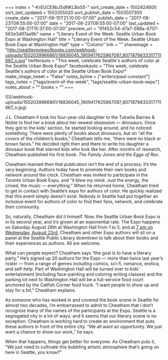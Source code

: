 +++
index = "-KrEUCE8bJSdNKLBoS5-"
sort_create_date = 1502424600
sort_last_updated = 1503355020
sort_publish_date = 1503507300
create_date = "2017-08-10T21:10:00-07:00"
publish_date = "2017-08-23T09:55:00-07:00"
date = "2017-08-23T09:55:00-07:00"
last_updated = "2017-08-21T15:37:00-07:00"
preview_url = "91452c54-d7a7-588a-4707-563e3d97aa9b"
name = "Literary Event of the Week: Seattle Urban Book Expo at Washington Hall"
title = "Literary Event of the Week: Seattle Urban Book Expo at Washington Hall"
type = "Column"
link = ""
shareimage = "http://seattlereviewofbooks.com/webhook-uploads/1502039966861/18836045_1909417625967097_8071879833317711667_n.jpg"
twitterauto = "This week, celebrate Seattle's authors of color at the Seattle Urban Book Expo!"
facebookauto = "This week, celebrate Seattle's authors of color at the Seattle Urban Book Expo!"
make_image_tweet = "False"
notes_byline = ["writers/paul-constant"]
tags_notes = ["tags/event-of-the-week", "tags/seattle-urban-book-expo"]
notes_about = ""
books = ""
+++
<p class="image">![](/webhook-uploads/1502039966861/18836045_1909417625967097_8071879833317711667_n.jpg)</p>

J.L. Cheatham II took his four-year-old daughter to the Tukwila Barnes & Noble to find her a book about her newest obsession — dinosaurs. Once they got to the kids’ section, he started looking around, and he noticed something: There were plenty of books about dinosaurs, but on “all the covers of the children’s books,” Cheatham tells me, “there were no black or brown faces.” He decided right then and there to write his daughter a dinosaur book that starred kids who look like her. After months of research, Cheatham published his first book: *The Family Jones and the Eggs of Rex*.

Cheatham learned then that publication isn’t the end of a process; it’s the very beginning. Authors today have to promote their own books and network around the clock. Cheatham was invited to participate in the Toronto Urban Book Expo, and “it blew my mind. Just the energy, the crowd, the music — everything.” When he returned home, Cheatham tried to get in contact with Seattle’s expo for authors of color. He quickly realized that this event simply doesn’t exist. Nobody in Seattle had put together an inclusive event for authors of color to find their fans, network, and celebrate their community.

So, naturally, Cheatham did it himself. Now, the Seattle Urban Book Expo is in its second year, and it’s grown at an exponential rate. The Expo happens on Saturday August 26th at Washington Hall from 1 to 5, and at [7 pm on Wednesday, August 23rd](http://www.spl.org/calendar-of-events?trumbaEmbed=view%3Devent%26eventid%3D124402341), Cheatham and other Expo authors will sit on a panel at the Seattle Public Library downtown to talk about their books and their experiences as authors. All are welcome.

What can people expect? Cheatham says “the goal is to have a literary party.” He’s signed up 20 authors for the Expo — more than twice last year’s roster — from a range of genres including comics, sci-fi, romance, erotica, and self-help. Part of Washington Hall will be turned over to kids’ entertainment (including face-painting and coloring writing classes) and the parking lot next to Washington Hall will be a full-service food court anchored by the Catfish Corner food truck. “I want people to show up and stay for a bit,” Cheatham explains. 

As someone who has worked in and covered the book scene in Seattle for almost two decades, I’m embarrassed to admit to Cheatham that I don’t recognize many of the names of the participants at the Expo. Seattle is a segregated city in a lot of ways, and it seems that our literary scene is no exception. Cheatham is working hard to create an environment that puts these authors in front of the entire city. “We all want an opportunity. We just want a chance to show our work,” he says. 

When that happens, things get better for everyone. As Cheatham puts it, “We just need to cultivate this bubbling artistic atmosphere that’s going on here in Seattle, you know?”

